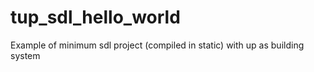 # tup_sdl_hello_world
Example of minimum sdl project (compiled in static) with up as building system 

